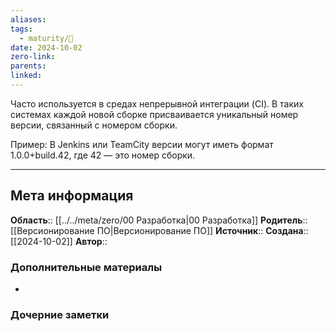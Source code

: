 ```yaml
---
aliases: 
tags:
  - maturity/🌱
date: 2024-10-02
zero-link: 
parents: 
linked:
---
```

Часто используется в средах непрерывной интеграции (CI). В таких системах каждой новой сборке присваивается уникальный номер версии, связанный с номером сборки.

Пример: В Jenkins или TeamCity версии могут иметь формат 1.0.0+build.42, где 42 — это номер сборки.
***
## Мета информация
**Область**:: [[../../meta/zero/00 Разработка|00 Разработка]]
**Родитель**:: [[Версионирование ПО|Версионирование ПО]]
**Источник**:: 
**Создана**:: [[2024-10-02]]
**Автор**:: 
### Дополнительные материалы
- 

### Дочерние заметки
<!-- QueryToSerialize: LIST FROM [[]] WHERE contains(Родитель, this.file.link) or contains(parents, this.file.link) -->
